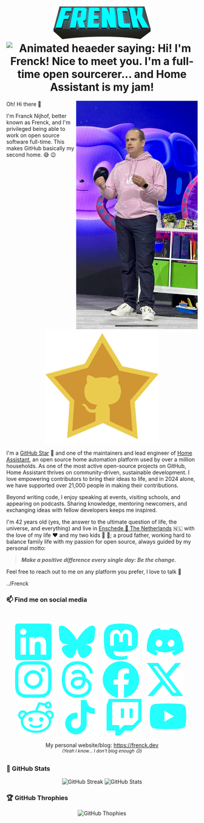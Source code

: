 <h1 align="center">
    <img src="images/frenck.png"><br />
    <img src="https://readme-typing-svg.demolab.com?font=Fira+Code&weight=600&pause=1000&color=24FEFD&center=true&vCenter=true&width=435&lines=Hi!+I'm+Frenck!+Nice+to+meet+you+%F0%9F%91%8B+;I'm+a+full-time+open+sourcerer...++%F0%9F%AA%84;and+Home+Assistant+is+my+jam!+%F0%9F%8F%A0" alt="Animated heaeder saying: Hi! I'm Frenck! Nice to meet you. I'm a full-time open sourcerer... and Home Assistant is my jam!" />
</h1>


<img src="images/github_universe_2024_keynote.jpg" align="right" height="600" alt="Franck Nijhof was day 2 keynote speaker for GitHub Universe 2024, this is an photo of me on stage." />

Oh! Hi there :wave:

I'm Franck Nijhof, better known as Frenck, and I'm privileged being able to work on open source software full-time. This makes GitHub basically my second home. :sweat_smile: :wink:

<p align="center">
    <img src="images/github-star.png" height="300" alt="Big star with the GitHub logo in it. Frenck is a GitHub Star." style="max-width: 100%;">
</p>

I'm a [GitHub Star](https://stars.github.com/profiles/frenck/) 🌟 and one of the maintainers and lead engineer of [Home Assistant](https://www.home-assistant.io), an open source home automation platform used by over a million households. As one of the most active open-source projects on GitHub, Home Assistant thrives on community-driven, sustainable development. I love empowering contributors to bring their ideas to life, and in 2024 alone, we have supported over 21,000 people in making their contributions.

Beyond writing code, I enjoy speaking at events, visiting schools, and appearing on podcasts. Sharing knowledge, mentoring newcomers, and exchanging ideas with fellow developers keeps me inspired. 

I'm 42 years old (yes, the answer to the ultimate question of life, the universe, and everything) and live in [Enschede :round_pushpin: The Netherlands](https://earth.google.com/web/c/ChA6DhIIL20vMHBzNHAYASgC) :netherlands: with the love of my life :heart: and my two kids :boy: :girl:; a proud father, working hard to balance family life with my passion for open source, always guided by my personal motto:

> _**Make a positive difference every single day: Be the change.**_

Feel free to reach out to me on any platform you prefer, I love to talk :handshake:

../Frenck

### 📫 Find me on social media

<br />
<p align="center">
    <a href="https://www.linkedin.com/in/frenck/"><img src="images/linkedin.svg"></a>
    &nbsp;&nbsp;&nbsp;
    <a href="https://bsky.app/profile/frenck.social"><img src="images/bluesky.svg"></a>
    &nbsp;&nbsp;&nbsp;
    <a href="https://fosstodon.org/@frenck"><img src="images/mastodon.svg"></a>
    &nbsp;&nbsp;&nbsp;
    <a href="https://discordapp.com/users/243794953032040448"><img src="images/discord.svg"></a>
    &nbsp;&nbsp;&nbsp;
    <a href="https://www.instagram.com/frenck/"><img src="images/instagram.svg"></a>
    &nbsp;&nbsp;&nbsp;
    <a href="https://www.threads.net/@frenck"><img src="images/threads.svg"></a>
    &nbsp;&nbsp;&nbsp;
    <a href="https://www.facebook.com/frenck.dev/"><img src="images/facebook.svg"></a>
    &nbsp;&nbsp;&nbsp;
    <a href="https://x.com/frenck"><img src="images/x.svg"></a>
    &nbsp;&nbsp;&nbsp;
    <a href="https://www.reddit.com/user/frenck_nl/"><img src="images/reddit.svg"></a>
    &nbsp;&nbsp;&nbsp;
    <a href="https://www.tiktok.com/@frenck.nl"><img src="images/tiktok.svg"></a>
    &nbsp;&nbsp;&nbsp;
    <a href="https://www.twitch.tv/frenck"><img src="images/twitch.svg"></a>
    &nbsp;&nbsp;&nbsp;
    <a href="https://youtube.com/@frenck"><img src="images/youtube.svg"></a>
</p>
<p align="center">
My personal website/blog: <a href="https://frenck.dev">https://frenck.dev</a><br>
<sup><i>(Yeah I know... I don't blog enough 😥)</i></sup>
</p>

### :star2: GitHub Stats

<p align="center">
    <img width="400" src="https://streak-stats.demolab.com?user=frenck&theme=holi-theme&ring=24FEFD&border=24FEFD&sideNums=24FEFD&currStreakNum=24FEFD&hide_border=true" alt="GitHub Streak" />
    <img width="400" src="https://github-readme-stats.vercel.app/api?username=frenck&theme=holi&show_icons=true&title_color=24FEFD&icon_color=24FEFD&hide_border=true" alt="GitHub Stats" />
</p>

### :trophy: GitHub Throphies

<p align="center">
    <img src="https://github-profile-trophy.vercel.app/?username=frenck&theme=darkhub&rank=S,SS,SSS,A,AA,AAA&no-bg=true" alt="GitHub Thophies" />
</p>
